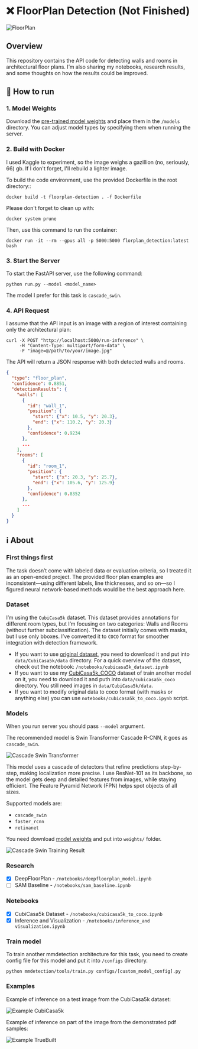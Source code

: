 # ❌ FloorPlan Detection (Not Finished)

![FloorPlan](examples/image.png)

## Overview

This repository contains the API code for detecting walls and rooms in architectural floor plans. 
I’m also sharing my notebooks, research results, and some thoughts on how the results could be improved.

## 🚀 How to run

### 1. Model Weights
Download the  [pre-trained model weights](https://drive.google.com/drive/folders/1MgW3Qo-8K4OrHi4ebvYd-81cTqQxwLgz?usp=sharing) and place them in the `/models` directory. You can adjust model types by specifying them when running the server.

### 2. Build with Docker
I used Kaggle to experiment, so the image weighs a gazillion (no, seriously, 66) gb. If I don't forget, I'll rebuild a lighter image.

To build the code environment, use the provided Dockerfile in the root directory::

`docker build -t floorplan-detection . -f Dockerfile`

Please don't forget to clean up with:

`docker system prune`

Then, use this command to run the container:

`docker run -it --rm --gpus all -p 5000:5000 florplan_detection:latest bash`

### 3. Start the Server
To start the FastAPI server, use the following command:

`python run.py --model <model_name>`

The model I prefer for this task is `cascade_swin`.

### 4. API Request

I assume that the API input is an image with a region of interest containing only the architectural plan:

```shell
curl -X POST "http://localhost:5000/run-inference" \
     -H "Content-Type: multipart/form-data" \
     -F "image=@/path/to/your/image.jpg"
```

The API will return a JSON response with both detected walls and rooms.

```json
{
  "type": "floor_plan",
  "confidence": 0.8851,
  "detectionResults": {
    "walls": [
      {
        "id": "wall_1",
        "position": {
          "start": {"x": 10.5, "y": 20.3},
          "end": {"x": 110.2, "y": 20.3}
        },
        "confidence": 0.9234
      },
      ...
    ],
    "rooms": [
      {
        "id": "room_1",
        "position": {
          "start": {"x": 20.3, "y": 25.7},
          "end": {"x": 105.6, "y": 125.9}
        },
        "confidence": 0.8352
      },
      ...
    ]
  }
}
```

## ℹ️ About

### First things first
The task doesn’t come with labeled data or evaluation criteria, so I treated it as an open-ended project. The provided floor plan examples are inconsistent—using different labels, line thicknesses, and so on—so I figured neural network-based methods would be the best approach here.

### Dataset
I’m using the `CubiCasa5k` dataset. This dataset provides annotations for different room types, but I’m focusing on two categories: Walls and Rooms (without further subclassification). The dataset initially comes with masks, but I use only bboxes. I’ve converted it to `COCO` format for smoother integration with detection framework. 

- If you want to use [original dataset](https://zenodo.org/records/2613548), you need to download it and put into `data/CubiCasa5k/data` directory. For a quick overview of the dataset, check out the notebook: `/notebooks/cubicasa5k_dataset.ipynb`
- If you want to use my [CubiCasa5k_COCO](https://drive.google.com/drive/folders/1hKRWrP-ZKk6ZHrjHOSRSxPe_r_kMd8uh?usp=sharing) dataset of train another model on it, you need to download it and puth into `data/cubicasa5k_coco` directory. You still need images in `data/CubiCasa5k/data`.
- If you want to modify original data to coco format (with masks or anything else) you can use `notebooks/cubicasa5k_to_coco.ipynb` script.

### Models

When you run server you should pass `--model` argument. 

The recommended model is Swin Transformer Cascade R-CNN, it goes as `cascade_swin`. 

![Cascade Swin Transformer](examples/swin_transformer.png)

This model uses a cascade of detectors that refine predictions step-by-step, making localization more precise. I use ResNet-101 as its backbone, so the model gets deep and detailed features from images, while staying efficient. The Feature Pyramid Network (FPN) helps spot objects of all sizes.

Supported models are:
- `cascade_swin`
- `faster_rcnn`
- `retinanet`

You need download [model weights](https://drive.google.com/drive/folders/1MgW3Qo-8K4OrHi4ebvYd-81cTqQxwLgz?usp=sharing) and put into `weights/` folder.

![Cascade Swin Training Result](examples/training_results.png)

### Research

- [x] DeepFloorPlan - `/notebooks/deepfloorplan_model.ipynb`
- [ ] SAM Baseline - `/notebooks/sam_baseline.ipynb`

### Notebooks

- [x] CubiCasa5k Dataset - `/notebooks/cubicasa5k_to_coco.ipynb`
- [x] Inference and Visualization - `/notebooks/inference_and visualization.ipynb`

### Train model

To train another mmdetection architecture for this task, you need to create config file for this model and put it into `/configs` directory.

```shell
python mmdetection/tools/train.py configs/[custom_model_config].py
```

### Examples

Example of inference on a test image from the CubiCasa5k dataset:

![Example CubiCasa5k](examples/example_cubicasa5k.png)

Example of inference on part of the image from the demonstrated pdf samples:

![Example TrueBuilt](examples/example_truebuilt.png)